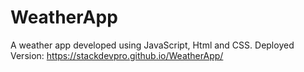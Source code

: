 # WeatherApp
A weather app developed using JavaScript, Html and CSS.
Deployed Version: https://stackdevpro.github.io/WeatherApp/
